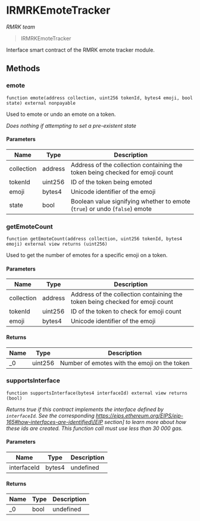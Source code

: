 # IRMRKEmoteTracker

_RMRK team_

> IRMRKEmoteTracker

Interface smart contract of the RMRK emote tracker module.

## Methods

### emote

```solidity
function emote(address collection, uint256 tokenId, bytes4 emoji, bool state) external nonpayable
```

Used to emote or undo an emote on a token.

_Does nothing if attempting to set a pre-existent state_

#### Parameters

| Name       | Type    | Description                                                                  |
| ---------- | ------- | ---------------------------------------------------------------------------- |
| collection | address | Address of the collection containing the token being checked for emoji count |
| tokenId    | uint256 | ID of the token being emoted                                                 |
| emoji      | bytes4  | Unicode identifier of the emoji                                              |
| state      | bool    | Boolean value signifying whether to emote (`true`) or undo (`false`) emote   |

### getEmoteCount

```solidity
function getEmoteCount(address collection, uint256 tokenId, bytes4 emoji) external view returns (uint256)
```

Used to get the number of emotes for a specific emoji on a token.

#### Parameters

| Name       | Type    | Description                                                                  |
| ---------- | ------- | ---------------------------------------------------------------------------- |
| collection | address | Address of the collection containing the token being checked for emoji count |
| tokenId    | uint256 | ID of the token to check for emoji count                                     |
| emoji      | bytes4  | Unicode identifier of the emoji                                              |

#### Returns

| Name | Type    | Description                                  |
| ---- | ------- | -------------------------------------------- |
| \_0  | uint256 | Number of emotes with the emoji on the token |

### supportsInterface

```solidity
function supportsInterface(bytes4 interfaceId) external view returns (bool)
```

_Returns true if this contract implements the interface defined by `interfaceId`. See the corresponding https://eips.ethereum.org/EIPS/eip-165#how-interfaces-are-identified\[EIP section] to learn more about how these ids are created. This function call must use less than 30 000 gas._

#### Parameters

| Name        | Type   | Description |
| ----------- | ------ | ----------- |
| interfaceId | bytes4 | undefined   |

#### Returns

| Name | Type | Description |
| ---- | ---- | ----------- |
| \_0  | bool | undefined   |
